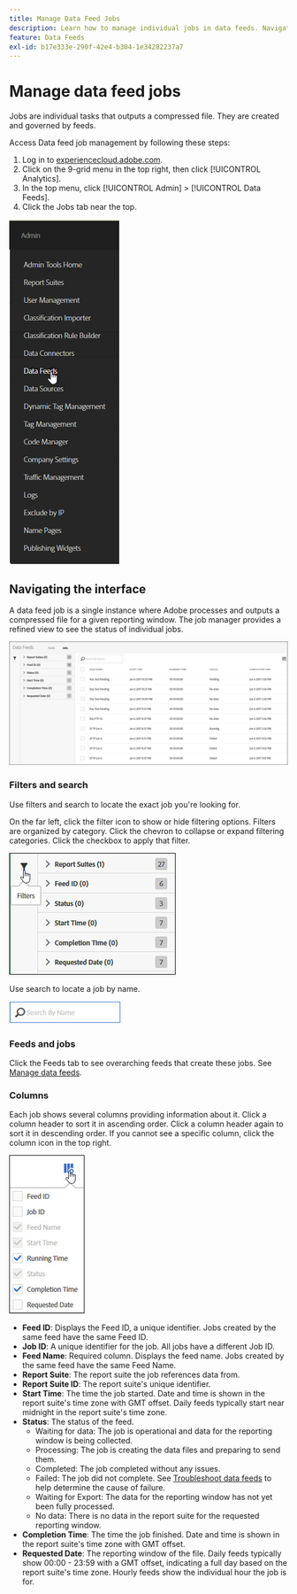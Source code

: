 ```yaml
---
title: Manage Data Feed Jobs
description: Learn how to manage individual jobs in data feeds. Navigate the interface, use filters and search, and find column definitions.
feature: Data Feeds
exl-id: b17e333e-290f-42e4-b304-1e34282237a7
---
```

# Manage data feed jobs

Jobs are individual tasks that outputs a compressed file. They are created and governed by feeds.

Access Data feed job management by following these steps:

1. Log in to [experiencecloud.adobe.com](https://experiencecloud.adobe.com).
2. Click on the 9-grid menu in the top right, then click [!UICONTROL Analytics].
3. In the top menu, click [!UICONTROL Admin] > [!UICONTROL Data Feeds].
4. Click the Jobs tab near the top.

![Data feed menu](assets/AdminMenu.png)

## Navigating the interface

A data feed job is a single instance where Adobe processes and outputs a compressed file for a given reporting window. The job manager provides a refined view to see the status of individual jobs.

![Jobs](assets/jobs.jpg)

### Filters and search

Use filters and search to locate the exact job you're looking for.

On the far left, click the filter icon to show or hide filtering options. Filters are organized by category. Click the chevron to collapse or expand filtering categories. Click the checkbox to apply that filter.

![Filter](assets/jobs-filter.jpg)

Use search to locate a job by name.

![Search](assets/search.jpg)

### Feeds and jobs

Click the Feeds tab to see overarching feeds that create these jobs. See [Manage data feeds](df-manage-feeds.md).

### Columns

Each job shows several columns providing information about it. Click a column header to sort it in ascending order. Click a column header again to sort it in descending order. If you cannot see a specific column, click the column icon in the top right.

![Column icon](assets/job-cols.jpg)

* **Feed ID**: Displays the Feed ID, a unique identifier. Jobs created by the same feed have the same Feed ID.
* **Job ID**: A unique identifier for the job. All jobs have a different Job ID.
* **Feed Name**: Required column. Displays the feed name. Jobs created by the same feed have the same Feed Name.
* **Report Suite**: The report suite the job references data from.
* **Report Suite ID**: The report suite's unique identifier.
* **Start Time**: The time the job started. Date and time is shown in the report suite's time zone with GMT offset. Daily feeds typically start near midnight in the report suite's time zone.
* **Status**: The status of the feed.
  * Waiting for data: The job is operational and data for the reporting window is being collected.
  * Processing: The job is creating the data files and preparing to send them.
  * Completed: The job completed without any issues.
  * Failed: The job did not complete. See [Troubleshoot data feeds](troubleshooting.md) to help determine the cause of failure.
  * Waiting for Export: The data for the reporting window has not yet been fully processed.
  * No data: There is no data in the report suite for the requested reporting window.
* **Completion Time**: The time the job finished. Date and time is shown in the report suite's time zone with GMT offset.
* **Requested Date**: The reporting window of the file. Daily feeds typically show 00:00 - 23:59 with a GMT offset, indicating a full day based on the report suite's time zone. Hourly feeds show the individual hour the job is for.
